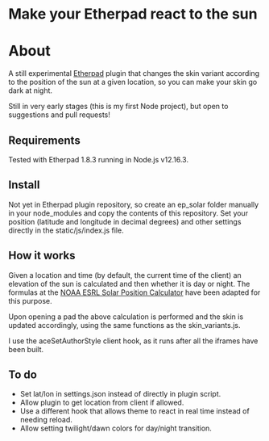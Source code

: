 # Make your Etherpad react to the sun

# About

A still experimental [Etherpad](https://github.com/ether/etherpad-lite) plugin that changes the skin variant according to the position of the sun at a given location, so you can make your skin go dark at night.

Still in very early stages (this is my first Node project), but open to suggestions and pull requests!

## Requirements

Tested with Etherpad 1.8.3 running in Node.js v12.16.3.

## Install

Not yet in Etherpad plugin repository, so create an ep_solar folder manually in your node_modules and copy the contents of this repository. Set your position (latitude and longitude in decimal degrees) and other settings directly in the static/js/index.js file.

## How it works

Given a location and time (by default, the current time of the client) an elevation of the sun is calculated and then whether it is day or night. The formulas at the [NOAA ESRL Solar Position Calculator](https://www.esrl.noaa.gov/gmd/grad/solcalc/azel.html) have been adapted for this purpose.

Upon opening a pad the above calculation is performed and the skin is updated accordingly, using the same functions as the skin_variants.js.

I use the aceSetAuthorStyle client hook, as it runs after all the iframes have been built.

## To do

- Set lat/lon in settings.json instead of directly in plugin script.
- Allow plugin to get location from client if allowed.
- Use a different hook that allows theme to react in real time instead of needing reload.
- Allow setting twilight/dawn colors for day/night transition.
